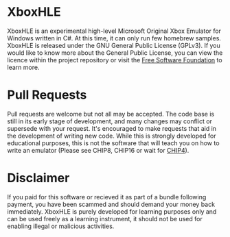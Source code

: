 # XboxHLE
XboxHLE is an experimental high-level Microsoft Original Xbox Emulator for Windows written in C#. At this time, it can only run few homebrew samples. XboxHLE is released under the GNU General Public License (GPLv3). If you would like to know more about the General Public License, you can view the licence within the project repository or visit the <a href="http://www.gnu.org/licenses/licenses.en.html">Free Software Foundation</a> to learn more.

# Pull Requests
Pull requests are welcome but not all may be accepted. The code base is still in its early stage of development, and many changes may conflict or supersede with your request. It's encouraged to make requests that aid in the development of writing new code. While this is strongly developed for educational purposes, this is not the software that will teach you on how to write an emulator (Please see CHIP8, CHIP16 or wait for <a href="http://github.com/Gabriel-Maldonado/CHIP4">CHIP4</a>).

# Disclaimer
If you paid for this software or recieved it as part of a bundle following payment, you have been scammed and should demand your money back immediately. XboxHLE is purely developed for learning purposes only and can be used freely as a learning instrument, it should not be used for enabling illegal or malicious activities.
